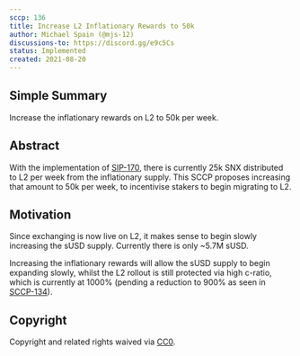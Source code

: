 ```yaml
---
sccp: 136
title: Increase L2 Inflationary Rewards to 50k
author: Michael Spain (@mjs-12)
discussions-to: https://discord.gg/e9c5Cs
status: Implemented
created: 2021-08-20
---
```


## Simple Summary
<!--"If you can't explain it simply, you don't understand it well enough." Provide a simplified and layman-accessible explanation of the SCCP.-->

Increase the inflationary rewards on L2 to 50k per week.

## Abstract
<!--A short (~200 word) description of the variable change proposed.-->

With the implementation of [SIP-170](https://sips.synthetix.io/sips/sip-170), there is currently 25k SNX distributed to L2 per week from the inflationary supply. This SCCP proposes increasing that amount to 50k per week, to incentivise stakers to begin migrating to L2.


## Motivation
<!--The motivation is critical for SCCPs that want to update variables within Synthetix. It should clearly explain why the existing variable is not incentive aligned. SCCP submissions without sufficient motivation may be rejected outright.-->

Since exchanging is now live on L2, it makes sense to begin slowly increasing the sUSD supply. Currently there is only ~5.7M sUSD.

Increasing the inflationary rewards will allow the sUSD supply to begin expanding slowly, whilst the L2 rollout is still protected via high c-ratio, which is currently at 1000% (pending a reduction to 900% as seen in [SCCP-134](https://sips.synthetix.io/sccp/sccp-134)).

## Copyright
Copyright and related rights waived via [CC0](https://creativecommons.org/publicdomain/zero/1.0/).
